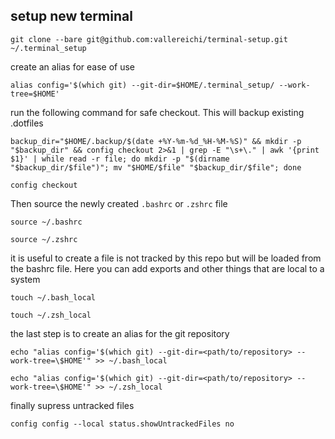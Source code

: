 ## setup new terminal

```
git clone --bare git@github.com:vallereichi/terminal-setup.git ~/.terminal_setup
```

create an alias for ease of use
```
alias config='$(which git) --git-dir=$HOME/.terminal_setup/ --work-tree=$HOME'
```

run the following command for safe checkout. This will backup existing .dotfiles 
```
backup_dir="$HOME/.backup/$(date +%Y-%m-%d_%H-%M-%S)" && mkdir -p "$backup_dir" && config checkout 2>&1 | grep -E "\s+\." | awk '{print $1}' | while read -r file; do mkdir -p "$(dirname "$backup_dir/$file")"; mv "$HOME/$file" "$backup_dir/$file"; done

```
```
config checkout
```

Then source the newly created ```.bashrc``` or ```.zshrc``` file

```
source ~/.bashrc
```

```
source ~/.zshrc
```


it is useful to create a file is not tracked by this repo but will be loaded from the bashrc file. Here you can add exports and other things that are local to a system

```
touch ~/.bash_local
```

```
touch ~/.zsh_local
```

the last step is to create an alias for the git repository

```
echo "alias config='$(which git) --git-dir=<path/to/repository> --work-tree=\$HOME'" >> ~/.bash_local
```
```
echo "alias config='$(which git) --git-dir=<path/to/repository> --work-tree=\$HOME'" >> ~/.zsh_local
```


finally supress untracked files

```
config config --local status.showUntrackedFiles no
```

